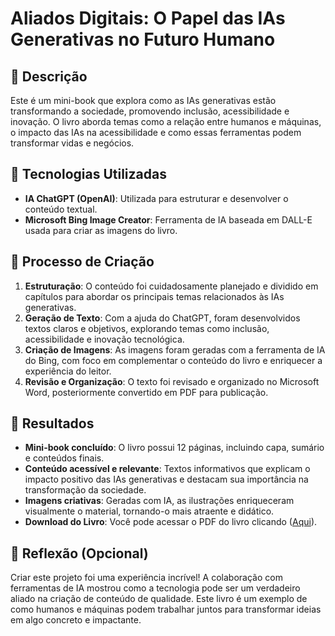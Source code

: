 # Aliados Digitais: O Papel das IAs Generativas no Futuro Humano  

## 📒 Descrição  
Este é um mini-book que explora como as IAs generativas estão transformando a sociedade, promovendo inclusão, acessibilidade e inovação. O livro aborda temas como a relação entre humanos e máquinas, o impacto das IAs na acessibilidade e como essas ferramentas podem transformar vidas e negócios.  

## 🤖 Tecnologias Utilizadas  
- **IA ChatGPT (OpenAI)**: Utilizada para estruturar e desenvolver o conteúdo textual.  
- **Microsoft Bing Image Creator**: Ferramenta de IA baseada em DALL-E usada para criar as imagens do livro. 

## 🧐 Processo de Criação  
1. **Estruturação**: O conteúdo foi cuidadosamente planejado e dividido em capítulos para abordar os principais temas relacionados às IAs generativas.  
2. **Geração de Texto**: Com a ajuda do ChatGPT, foram desenvolvidos textos claros e objetivos, explorando temas como inclusão, acessibilidade e inovação tecnológica.  
3. **Criação de Imagens**: As imagens foram geradas com a ferramenta de IA do Bing, com foco em complementar o conteúdo do livro e enriquecer a experiência do leitor.  
4. **Revisão e Organização**: O texto foi revisado e organizado no Microsoft Word, posteriormente convertido em PDF para publicação.  

## 🚀 Resultados  
- **Mini-book concluído**: O livro possui 12 páginas, incluindo capa, sumário e conteúdos finais.  
- **Conteúdo acessível e relevante**: Textos informativos que explicam o impacto positivo das IAs generativas e destacam sua importância na transformação da sociedade.  
- **Imagens criativas**: Geradas com IA, as ilustrações enriqueceram visualmente o material, tornando-o mais atraente e didático.  
- **Download do Livro**: Você pode acessar o PDF do livro clicando ([Aqui](https://github.com/user-attachments/files/17909201/Aliados.Digitais.-.O.Papel.das.IAs.Generativas.no.Futuro.Humano.pdf)).  

## 💭 Reflexão (Opcional)  
Criar este projeto foi uma experiência incrível! A colaboração com ferramentas de IA mostrou como a tecnologia pode ser um verdadeiro aliado na criação de conteúdo de qualidade. Este livro é um exemplo de como humanos e máquinas podem trabalhar juntos para transformar ideias em algo concreto e impactante.  


